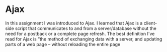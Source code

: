 Ajax 
====================

In this assignment I was introduced to Ajax.
I learned that Ajax is a client-side script that communicates to and from a server/database without the need for a postback or a complete page refresh. The best definition I've read for Ajax is “the method of exchanging data with a server, and updating parts of a web page – without reloading the entire page